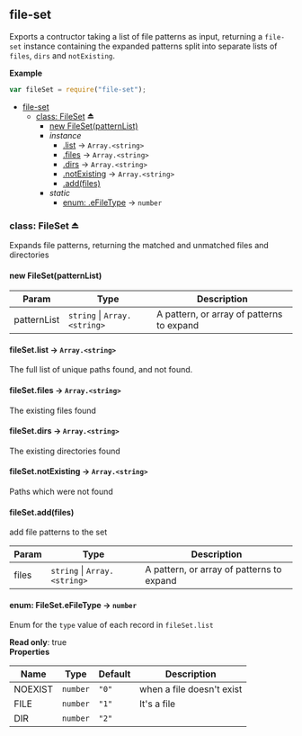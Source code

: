 <a name="module_file-set"></a>
## file-set
Exports a contructor taking a list of file patterns as input, returning a `file-set` instance containing the expanded patterns split into separate lists of `files`, `dirs` and `notExisting`.

**Example**  
```js
var fileSet = require("file-set");
```

* [file-set](#module_file-set)
  * [class: FileSet](#exp_module_file-set--FileSet) ⏏
    * [new FileSet(patternList)](#new_module_file-set--FileSet_new)
    * _instance_
      * [.list](#module_file-set--FileSet#list) → <code>Array.&lt;string&gt;</code>
      * [.files](#module_file-set--FileSet#files) → <code>Array.&lt;string&gt;</code>
      * [.dirs](#module_file-set--FileSet#dirs) → <code>Array.&lt;string&gt;</code>
      * [.notExisting](#module_file-set--FileSet#notExisting) → <code>Array.&lt;string&gt;</code>
      * [.add(files)](#module_file-set--FileSet#add)
    * _static_
      * [enum: .eFileType](#module_file-set--FileSet.eFileType) → <code>number</code>

<a name="exp_module_file-set--FileSet"></a>
### class: FileSet ⏏
Expands file patterns, returning the matched and unmatched files and directories

<a name="new_module_file-set--FileSet_new"></a>
#### new FileSet(patternList)

| Param | Type | Description |
| --- | --- | --- |
| patternList | <code>string</code> \| <code>Array.&lt;string&gt;</code> | A pattern, or array of patterns to expand |

<a name="module_file-set--FileSet#list"></a>
#### fileSet.list → <code>Array.&lt;string&gt;</code>
The full list of unique paths found, and not found.

<a name="module_file-set--FileSet#files"></a>
#### fileSet.files → <code>Array.&lt;string&gt;</code>
The existing files found

<a name="module_file-set--FileSet#dirs"></a>
#### fileSet.dirs → <code>Array.&lt;string&gt;</code>
The existing directories found

<a name="module_file-set--FileSet#notExisting"></a>
#### fileSet.notExisting → <code>Array.&lt;string&gt;</code>
Paths which were not found

<a name="module_file-set--FileSet#add"></a>
#### fileSet.add(files)
add file patterns to the set


| Param | Type | Description |
| --- | --- | --- |
| files | <code>string</code> \| <code>Array.&lt;string&gt;</code> | A pattern, or array of patterns to expand |

<a name="module_file-set--FileSet.eFileType"></a>
#### enum: FileSet.eFileType → <code>number</code>
Enum for the `type` value of each record in `fileSet.list`

**Read only**: true  
**Properties**

| Name | Type | Default | Description |
| --- | --- | --- | --- |
| NOEXIST | <code>number</code> | <code>&quot;0&quot;</code> | when a file doesn't exist |
| FILE | <code>number</code> | <code>&quot;1&quot;</code> | It's a file |
| DIR | <code>number</code> | <code>&quot;2&quot;</code> |  |

